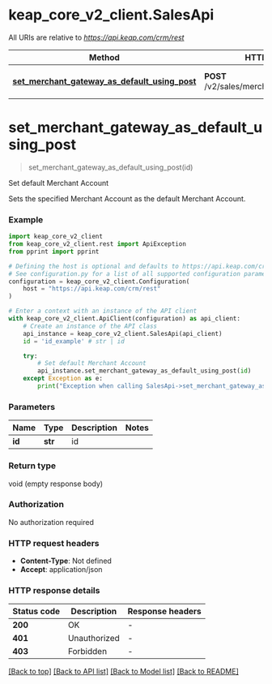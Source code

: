 # keap_core_v2_client.SalesApi

All URIs are relative to *https://api.keap.com/crm/rest*

Method | HTTP request | Description
------------- | ------------- | -------------
[**set_merchant_gateway_as_default_using_post**](SalesApi.md#set_merchant_gateway_as_default_using_post) | **POST** /v2/sales/merchants/{id}:setDefault | Set default Merchant Account


# **set_merchant_gateway_as_default_using_post**
> set_merchant_gateway_as_default_using_post(id)

Set default Merchant Account

Sets the specified Merchant Account as the default Merchant Account.

### Example


```python
import keap_core_v2_client
from keap_core_v2_client.rest import ApiException
from pprint import pprint

# Defining the host is optional and defaults to https://api.keap.com/crm/rest
# See configuration.py for a list of all supported configuration parameters.
configuration = keap_core_v2_client.Configuration(
    host = "https://api.keap.com/crm/rest"
)

# Enter a context with an instance of the API client
with keap_core_v2_client.ApiClient(configuration) as api_client:
    # Create an instance of the API class
    api_instance = keap_core_v2_client.SalesApi(api_client)
    id = 'id_example' # str | id

    try:
        # Set default Merchant Account
        api_instance.set_merchant_gateway_as_default_using_post(id)
    except Exception as e:
        print("Exception when calling SalesApi->set_merchant_gateway_as_default_using_post: %s\n" % e)
```


### Parameters


Name | Type | Description  | Notes
------------- | ------------- | ------------- | -------------
 **id** | **str**| id | 

### Return type

void (empty response body)

### Authorization

No authorization required

### HTTP request headers

 - **Content-Type**: Not defined
 - **Accept**: application/json

### HTTP response details

| Status code | Description | Response headers |
|-------------|-------------|------------------|
**200** | OK |  -  |
**401** | Unauthorized |  -  |
**403** | Forbidden |  -  |

[[Back to top]](#) [[Back to API list]](../README.md#documentation-for-api-endpoints) [[Back to Model list]](../README.md#documentation-for-models) [[Back to README]](../README.md)

